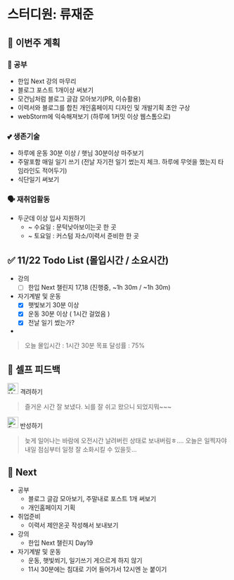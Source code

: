 # 스터디원: 류재준

## 🚀 이번주 계획

### 📝 공부
- 한입 Next 강의 마무리
- 블로그 포스트 1개이상 써보기
- 모건님처럼 블로그 글감 모아보기(PR, 이슈활용)
- 이력서와 블로그를 합친 개인홈페이지 디자인 및 개발기획 초안 구상
- webStorm에 익숙해져보기 (하루에 1커밋 이상 웹스톰으로)
### 💕 생존기술
- 하루에 운동 30분 이상 / 햇님 30분이상 마주보기
- 주말포함 매일 일기 쓰기 (전날 자기전 일기 썼는지 체크. 하루에 무엇을 했는지 타임라인도 적어두기)
- 식단일기 써보기
### 🗣️ 재취업활동
- 두군데 이상 입사 지원하기
  - ~ 수요일 : 문턱낮아보이는곳 한 곳
  - ~ 토요일 : 커스텀 자소/이력서 준비한 한 곳


## ✅ 11/22 Todo List (몰입시간 / 소요시간)

- 강의
  - [ ] 한입 Next 챌린지 17,18 (진행중, ~1h 30m / ~1h 30m)
- 자기계발 및 운동
  - [x] 햇빛보기 30분 이상
  - [x] 운동 30분 이상 ( 1시간 걸었음 )
  - [x] 전날 일기 썼는가?
- 

> 오늘 몰입시간 : 1시간 30분
> 목표 달성률 : 75%

## 🎉 셀프 피드백

<img src="https://raw.githubusercontent.com/Tarikul-Islam-Anik/Animated-Fluent-Emojis/master/Emojis/Smilies/Hugging%20Face.png" alt="Hugging Face" width="25" height="25"> 격려하기</img>

>  즐거운 시간 잘 보냈다. 뇌를 잘 쉬고 왔으니 되었지뭐~~~


<img src="https://raw.githubusercontent.com/Tarikul-Islam-Anik/Animated-Fluent-Emojis/master/Emojis/Smilies/Face%20with%20Monocle.png" alt="Face with Monocle" width="25" height="25"> 반성하기</img>

> 늦게 일어나는 바람에 오전시간 날려버린 상태로 보내버림ㅎ.... 오늘은 일찍자야 내일 점심부터 일정 잘 소화시킬 수 있을듯...<br/>

## 🌱 Next

- 공부
  - 블로그 글감 모아보기, 주말내로 포스트 1개 써보기
  - 개인홈페이지 기획
- 취업준비
  - 이력서 제안온곳 작성해서 보내보기 
- 강의
  - 한입 Next 챌린지 Day19
- 자기계발 및 운동
  - 운동, 햇빛쐬기, 일기쓰기 게으르게 하지 않기
  - 11시 30분에는 침대로 기어 들어가서 12시엔 눈 붙이기

